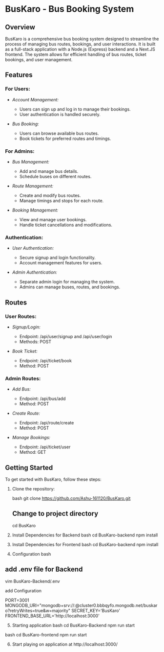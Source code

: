 # BusKaro - Bus Booking System

## Overview

BusKaro is a comprehensive bus booking system designed to streamline the process of managing bus routes, bookings, and user interactions. It is built as a full-stack application with a Node.js (Express) backend and a Next.JS frontend. The system allows for efficient handling of bus routes, ticket bookings, and user management.

## Features

### For Users:

- *Account Management:*
  - Users can sign up and log in to manage their bookings.
  - User authentication is handled securely.

- *Bus Booking:*
  - Users can browse available bus routes.
  - Book tickets for preferred routes and timings.

### For Admins:

- *Bus Management:*
  - Add and manage bus details.
  - Schedule buses on different routes.

- *Route Management:*
  - Create and modify bus routes.
  - Manage timings and stops for each route.

- *Booking Management:*
  - View and manage user bookings.
  - Handle ticket cancellations and modifications.

### Authentication:

- *User Authentication:*
  - Secure signup and login functionality.
  - Account management features for users.

- *Admin Authentication:*
  - Separate admin login for managing the system.
  - Admins can manage buses, routes, and bookings.

## Routes

### User Routes:

- *Signup/Login:*
  - Endpoint: /api/user/signup and /api/user/login
  - Methods: POST

- *Book Ticket:*
  - Endpoint: /api/ticket/book
  - Method: POST

### Admin Routes:

- *Add Bus:*
  - Endpoint: /api/bus/add
  - Method: POST

- *Create Route:*
  - Endpoint: /api/route/create
  - Method: POST

- *Manage Bookings:*
  - Endpoint: /api/ticket/user
  - Method: GET

## Getting Started

To get started with BusKaro, follow these steps:

1. Clone the repository:

   bash
   git clone https://github.com/Ashu-161120/BusKaro.git


   ## Change to project directory
   cd BusKaro
   

2. Install Dependencies for Backend
bash
   cd BusKaro-backend
   npm install


3. Install Dependencies for Frontend
bash
   cd BusKaro-backend
   npm install


4. Configuration
bash
## add .env file for Backend
vim BusKaro-Backend/.env

add Configuration

PORT=3001
MONGODB_URI="mongodb+srv://<username>:<password>@cluster0.bbbqyfo.mongodb.net/buskaro?retryWrites=true&w=majority"
SECRET_KEY='BusKaro'
FRONTEND_BASE_URL='http://localhost:3000'


5. Starting application
bash
cd BusKaro-Backend
npm run start

bash
cd BusKaro-frontend
npm run start


6. Start playing on application at http://localhost:3000/
